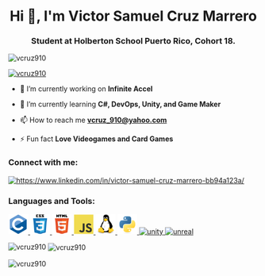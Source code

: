<h1 align="center">Hi 👋, I'm Victor Samuel Cruz Marrero</h1>
<h3 align="center">Student at Holberton School Puerto Rico, Cohort 18.</h3>

<p align="left"> <img src="https://komarev.com/ghpvc/?username=vcruz910&label=Profile%20views&color=0e75b6&style=flat" alt="vcruz910" /> </p>

<p align="left"> <a href="https://github.com/ryo-ma/github-profile-trophy"><img src="https://github-profile-trophy.vercel.app/?username=vcruz910" alt="vcruz910" /></a> </p>

- 🔭 I’m currently working on **Infinite Accel**

- 🌱 I’m currently learning **C#, DevOps, Unity, and Game Maker**

- 📫 How to reach me **vcruz_910@yahoo.com**

- ⚡ Fun fact **Love Videogames and Card Games**

<h3 align="left">Connect with me:</h3>
<p align="left">
<a href="https://linkedin.com/in/https://www.linkedin.com/in/victor-samuel-cruz-marrero-bb94a123a/" target="blank"><img align="center" src="https://raw.githubusercontent.com/rahuldkjain/github-profile-readme-generator/master/src/images/icons/Social/linked-in-alt.svg" alt="https://www.linkedin.com/in/victor-samuel-cruz-marrero-bb94a123a/" height="30" width="40" /></a>
</p>

<h3 align="left">Languages and Tools:</h3>
<p align="left"> <a href="https://www.cprogramming.com/" target="_blank" rel="noreferrer"> <img src="https://raw.githubusercontent.com/devicons/devicon/master/icons/c/c-original.svg" alt="c" width="40" height="40"/> </a> <a href="https://www.w3schools.com/css/" target="_blank" rel="noreferrer"> <img src="https://raw.githubusercontent.com/devicons/devicon/master/icons/css3/css3-original-wordmark.svg" alt="css3" width="40" height="40"/> </a> <a href="https://www.w3.org/html/" target="_blank" rel="noreferrer"> <img src="https://raw.githubusercontent.com/devicons/devicon/master/icons/html5/html5-original-wordmark.svg" alt="html5" width="40" height="40"/> </a> <a href="https://developer.mozilla.org/en-US/docs/Web/JavaScript" target="_blank" rel="noreferrer"> <img src="https://raw.githubusercontent.com/devicons/devicon/master/icons/javascript/javascript-original.svg" alt="javascript" width="40" height="40"/> </a> <a href="https://www.linux.org/" target="_blank" rel="noreferrer"> <img src="https://raw.githubusercontent.com/devicons/devicon/master/icons/linux/linux-original.svg" alt="linux" width="40" height="40"/> </a> <a href="https://www.python.org" target="_blank" rel="noreferrer"> <img src="https://raw.githubusercontent.com/devicons/devicon/master/icons/python/python-original.svg" alt="python" width="40" height="40"/> </a> <a href="https://unity.com/" target="_blank" rel="noreferrer"> <img src="https://www.vectorlogo.zone/logos/unity3d/unity3d-icon.svg" alt="unity" width="40" height="40"/> </a> <a href="https://unrealengine.com/" target="_blank" rel="noreferrer"> <img src="https://raw.githubusercontent.com/kenangundogan/fontisto/036b7eca71aab1bef8e6a0518f7329f13ed62f6b/icons/svg/brand/unreal-engine.svg" alt="unreal" width="40" height="40"/> </a> </p>

<p><img align="left" src="https://github-readme-stats.vercel.app/api/top-langs?username=vcruz910&show_icons=true&locale=en&layout=compact" alt="vcruz910" /></p>

<p>&nbsp;<img align="center" src="https://github-readme-stats.vercel.app/api?username=vcruz910&show_icons=true&locale=en" alt="vcruz910" /></p>

<p><img align="center" src="https://github-readme-streak-stats.herokuapp.com/?user=vcruz910&" alt="vcruz910" /></p>


